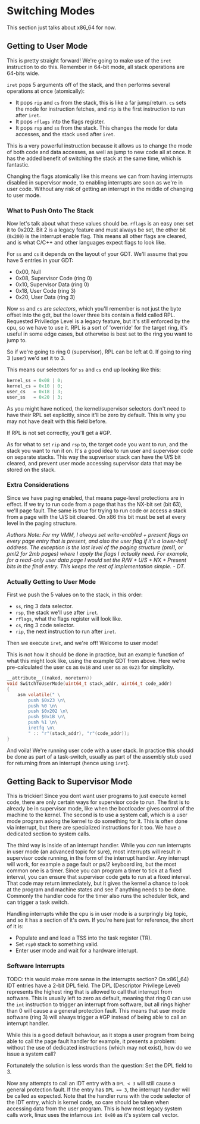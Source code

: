 # Switching Modes
This section just talks about x86_64 for now. 

## Getting to User Mode
This is pretty straight forward! We're going to make use of the `iret` instruction to do this.
Remember in 64-bit mode, all stack operations are 64-bits wide.

`iret` pops 5 arguments off of the stack, and then performs several operations at once (atomically):

- It pops `rip` and `cs` from the stack, this is like a far jump/return. `cs` sets the mode for instruction fetches, and `rip` is the first instruction to run after `iret`.
- It pops `rflags` into the flags register.
- It pops `rsp` and `ss` from the stack. This changes the mode for data accesses, and the stack used after `iret`.

This is a very powerful instruction because it allows us to change the mode of both code and data accesses, as well as jump to new code all at once. It has the added benefit of switching the stack at the same time, which is fantastic.

Changing the flags atomically like this means we can from having interrupts disabled in supervisor mode, to enabling interrupts are soon as we're in user code. Without any risk of getting an interrupt in the middle of changing to user mode.

### What to Push Onto The Stack
Now let's talk about what these values should be. `rflags` is an easy one: set it to 0x202. Bit 2 is a legacy feature and must always be set, the other bit (`0x200`) is the interrupt enable flag. This means all other flags are cleared, and is what C/C++ and other languages expect flags to look like.

For `ss` and `cs` it depends on the layout of your GDT. We'll assume that you have 5 entries in your GDT:

- 0x00, Null
- 0x08, Supervisor Code (ring 0)
- 0x10, Supervisor Data (ring 0)
- 0x18, User Code (ring 3)
- 0x20, User Data (ring 3)

Now `ss` and `cs` are *selectors*, which you'll remember is not just the byte offset into the gdt, but the lower three bits contain a field called RPL. Requested Priviledge Level is a legacy feature, but it's still enforced by the cpu, so we have to use it. RPL is a sort of 'override' for the target ring, it's useful in some edge cases, but otherwise is best set to the ring you want to jump to.

So if we're going to ring 0 (supervisor), RPL can be left at 0. If going to ring 3 (user) we'd set it to 3.

This means our selectors for `ss` and `cs` end up looking like this:

```c
kernel_ss = 0x08 | 0;
kernel_cs = 0x10 | 0;
user_cs   = 0x18 | 3;
user_ss   = 0x20 | 3;
```

As you might have noticed, the kernel/supervisor selectors don't need to have their RPL set explicitly, since it'll be zero by default. This is why you may not have dealt with this field before. 

If RPL is not set correctly, you'll get a #GP.

As for what to set `rip` and `rsp` to, the target code you want to run, and the stack you want to run it on. It's a good idea to run user and supervisor code on separate stacks. This way the supverisor stack can have the U/S bit cleared, and prevent user mode accessing supervisor data that may be stored on the stack.

### Extra Considerations
Since we have paging enabled, that means page-level protections are in effect. If we try to run code from a page that has the NX-bit set (bit 63), we'll page fault. The same is true for trying to run code or access a stack from a page with the U/S bit cleared. On x86 this bit must be set at every level in the paging structure.

*Authors Note: For my VMM, I always set write-enabled + present flags on every page entry that is present, and also the user flag if it's a lower-half address. The exception is the last level of the paging structure (pml1, or pml2 for 2mb pages) where I apply the flags I actually need. For example, for a read-only user data page I would set the R/W + U/S + NX + Present bits in the final entry. This keeps the rest of implementation simple. - DT.*

### Actually Getting to User Mode
First we push the 5 values on to the stack, in this order:
- `ss`, ring 3 data selector.
- `rsp`, the stack we'll use after `iret`.
- `rflags`, what the flags register will look like.
- `cs`, ring 3 code selector.
- `rip`, the next instruction to run after `iret`. 

Then we execute `iret`, and we're off! Welcome to user mode!

This is not how it should be done in practice, but an example function of what this might look like, using the example GDT from above. Here we're pre-calculated the user cs as `0x1B` and user ss as `0x23` for simplicity.

```c
__attribute__((naked, noreturn))
void SwitchToUserMode(uint64_t stack_addr, uint64_t code_addr)
{
    asm volatile(" \
        push $0x23 \n\
        push %0 \n\
        push $0x202 \n\
        push $0x1B \n\
        push %1 \n\
        iretfq \n\
        " :: "r"(stack_addr), "r"(code_addr));
}
```

And voila! We're running user code with a user stack. 
In practice this should be done as part of a task-switch, usually as part of the assembly stub used for returning from an interrupt (hence using `iret`).

## Getting Back to Supervisor Mode
This is trickier! Since you dont want user programs to just execute kernel code, there are only certain ways for supervisor code to run. The first is to already be in supervisor mode, like when the bootloader gives control of the machine to the kernel. The second is to use a system call, which is a user mode program asking the kernel to do something for it. This is often done via interrupt, but there are specialized instructions for it too. We have a dedicated section to system calls.

The third way is inside of an interrupt handler. While you *can* run interrupts in user mode (an advanced topic for sure), most interrupts will result in supervisor code running, in the form of the interrupt handler. Any interrupt will work, for example a page fault or ps/2 keyboard irq, but the most common one is a timer. Since you can program a timer to tick at a fixed interval, you can ensure that supervisor code gets to run at a fixed interval. That code may return immediately, but it gives the kernel a chance to look at the program and machine states and see if anything needs to be done. Commonly the handler code for the timer also runs the scheduler tick, and can trigger a task switch.

Handling interrupts while the cpu is in user mode is a surpringly big topic, and so it has a section of it's own. If you're here just for reference, the short of it is:

- Populate and and load a TSS into the task register (TR).
- Set `rsp0` stack to something valid.
- Enter user mode and wait for a hardware interupt.

### Software Interrupts
TODO: this would make more sense in the interrupts section?
On x86(_64) IDT entries have a 2-bit DPL field. The DPL (Descriptor Privilege Level) represents the highest ring that is allowed to call that interrupt from software. This is usually left to zero as default, meaning that ring 0 can use the `int` instruction to trigger an interrupt from software, but all rings higher than 0 will cause a a general protection fault. This means that user mode software (ring 3) will always trigger a #GP instead of being able to call an interrupt handler.

While this is a good default behaviour, as it stops a user program from being able to call the page fault handler for example, it presents a problem: without the use of dedicated instructions (which may not exist), how do we issue a system call?

Fortunately the solution is less words than the question: Set the DPL field to 3.

Now any attempts to call an IDT entry with a `DPL < 3` will still cause a general protection fault. If the entry has `DPL == 3`, the interrupt handler will be called as expected. Note that the handler runs with the code selector of the IDT entry, which is kernel code, so care should be taken when accessing data from the user program. This is how most legacy system calls work, linux uses the infamous `int 0x80` as it's system call vector.

